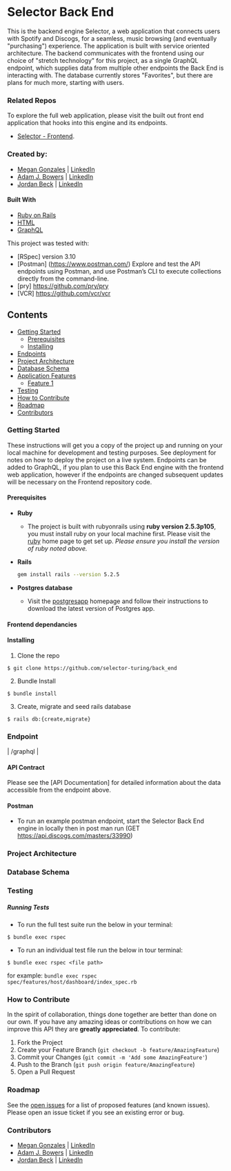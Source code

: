 
# Selector Back End

This is the backend engine Selector, a web application that connects users with Spotify and Discogs, for a seamless, music browsing (and eventually "purchasing") experience. The application is built with service oriented architecture. The backend communicates with the frontend using our choice of "stretch technology" for this project, as a single GraphQL endpoint, which supplies data from multiple other endpoints the Back End is interacting with. The database currently stores "Favorites", but there are plans for much more, starting with users.

### Related Repos
To explore the full web application, please visit the built out front end application that hooks into this engine and its endpoints.
 - [Selector - Frontend](https://github.com/selector-turing/front_end#readme).

### Created by:
- [Megan Gonzales](https://github.com/MGonzales26) | [LinkedIn](https://www.linkedin.com/in/megan-e-gonzales/)
- [Adam J. Bowers](https://github.com/Pragmaticpraxis37) | [LinkedIn](https://www.linkedin.com/in/adam-bowers-06a871209/)
- [Jordan Beck](https://github.com/jordanfbeck0528) | [LinkedIn](https://www.linkedin.com/in/jordan-f-beck/)


#### Built With
* [Ruby on Rails](https://rubyonrails.org)
* [HTML](https://html.com)
* [GraphQL](https://graphql.org/)

This project was tested with:
* [RSpec] version 3.10
* [Postman] (https://www.postman.com/) Explore and test the API endpoints using Postman, and use Postman’s CLI to execute collections directly from the command-line.
* [pry] https://github.com/pry/pry
* [VCR] https://github.com/vcr/vcr


## Contents
- [Getting Started](#getting-started)
  - [Prerequisites](#prerequisites)
  - [Installing](#installing)
- [Endpoints](#endpoints)  
- [Project Architecture](#project-architecture)  
- [Database Schema](#database-schema)  
- [Application Features](#application-features)
  - [Feature 1](#feature-1)
- [Testing](#testing)
- [How to Contribute](#how-to-contribute)
- [Roadmap](#roadmap)
- [Contributors](#contributors)

### Getting Started

These instructions will get you a copy of the project up and running on your local machine for development and testing purposes. See deployment for notes on how to deploy the project on a live system. Endpoints can be added to GraphQL, if you plan to use this Back End engine with the frontend web application, however if the endpoints are changed subsequent updates will be necessary on the Frontend repository code.

#### Prerequisites

* __Ruby__

  - The project is built with rubyonrails using __ruby version 2.5.3p105__, you must install ruby on your local machine first. Please visit the [ruby](https://www.ruby-lang.org/en/documentation/installation/) home page to get set up. _Please ensure you install the version of ruby noted above._

* __Rails__
  ```sh
  gem install rails --version 5.2.5
  ```

* __Postgres database__
  - Visit the [postgresapp](https://postgresapp.com/downloads.html) homepage and follow their instructions to download the latest version of Postgres app.

#### Frontend dependancies


#### Installing

1. Clone the repo
  ```
  $ git clone https://github.com/selector-turing/back_end
  ```

2. Bundle Install
  ```
  $ bundle install
  ```

3. Create, migrate and seed rails database
  ```
  $ rails db:{create,migrate}
  ```

### Endpoint

| /graphql |

#### API Contract

Please see the [API Documentation] for detailed information about the data accessible from the endpoint above.

#### Postman
- To run an example postman endpoint, start the Selector Back End engine in locally then in post man run (GET https://api.discogs.com/masters/33990)


### Project Architecture


### Database Schema


### Testing
##### Running Tests
- To run the full test suite run the below in your terminal:
```
$ bundle exec rspec
```
- To run an individual test file run the below in tour terminal:
```
$ bundle exec rspec <file path>
```
for example: `bundle exec rspec spec/features/host/dashboard/index_spec.rb`

### How to Contribute

In the spirit of collaboration, things done together are better than done on our own. If you have any amazing ideas or contributions on how we can improve this API they are **greatly appreciated**. To contribute:

  1. Fork the Project
  2. Create your Feature Branch (`git checkout -b feature/AmazingFeature`)
  3. Commit your Changes (`git commit -m 'Add some AmazingFeature'`)
  4. Push to the Branch (`git push origin feature/AmazingFeature`)
  5. Open a Pull Request

### Roadmap

See the [open issues](https://github.com/selector-turing/back_end/issues) for a list of proposed features (and known issues). Please open an issue ticket if you see an existing error or bug.

### Contributors
- [Megan Gonzales](https://github.com/MGonzales26) | [LinkedIn](https://www.linkedin.com/in/megan-e-gonzales/)
- [Adam J. Bowers](https://github.com/Pragmaticpraxis37) | [LinkedIn](https://www.linkedin.com/in/adam-bowers-06a871209/)
- [Jordan Beck](https://github.com/jordanfbeck0528) | [LinkedIn](https://www.linkedin.com/in/jordan-f-beck/)
